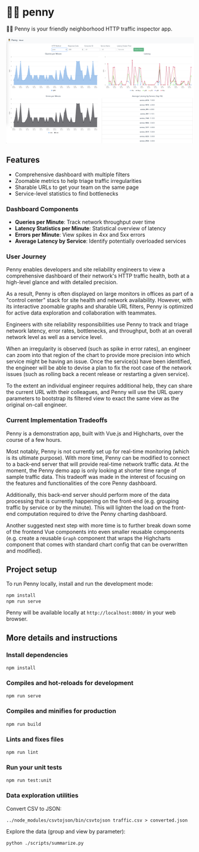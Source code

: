 # 🕵️‍♀️ penny

🕵️‍♀️ Penny is your friendly neighborhood HTTP traffic inspector app.

![Penny screenshot](./img/penny.png)

## Features

* Comprehensive dashboard with multiple filters
* Zoomable metrics to help triage traffic irregularities
* Sharable URLs to get your team on the same page
* Service-level statistics to find bottlenecks

### Dashboard Components

* **Queries per Minute**: Track network throughput over time
* **Latency Statistics per Minute**: Statistical overview of latency
* **Errors per Minute**: View spikes in 4xx and 5xx errors
* **Average Latency by Service**: Identify potentially overloaded services

### User Journey

Penny enables developers and site reliability engineers to view a comprehensive dashboard of their network's HTTP traffic health, both at a high-level glance and with detailed precision.

As a result, Penny is often displayed on large monitors in offices as part of a "control center" stack for site health and network availability. However, with its interactive zoomable graphs and sharable URL filters, Penny is optimized for active data exploration and collaboration with teammates.

Engineers with site reliability responsibilities use Penny to track and triage network latency, error rates, bottlenecks, and throughput, both at an overall network level as well as a service level.

When an irregularity is observed (such as spike in error rates), an engineer can zoom into that region of the chart to provide more precision into which service might be having an issue. Once the service(s) have been identified, the engineer will be able to devise a plan to fix the root case of the network issues (such as rolling back a recent release or restarting a given service).

To the extent an individual engineer requires additional help, they can share the current URL with their colleagues, and Penny will use the URL query parameters to bootstrap its filtered view to exact the same view as the original on-call engineer.

### Current Implementation Tradeoffs

Penny is a demonstration app, built with Vue.js and Highcharts, over the course of a few hours.

Most notably, Penny is not currently set up for real-time monitoring (which is its ultimate purpose). With more time, Penny can be modified to connect to a back-end server that will provide real-time network traffic data. At the moment, the Penny demo app is only looking at shorter time range of sample traffic data. This tradeoff was made in the interest of focusing on the features and functionalities of the core Penny dashboard.

Additionally, this back-end server should perform more of the data processing that is currently happening on the front-end (e.g. grouping traffic by service or by the minute). This will lighten the load on the front-end computation required to drive the Penny charting dashboard.

Another suggested next step with more time is to further break down some of the frontend Vue components into even smaller reusable components (e.g. create a reusable `Graph` component that wraps the Highcharts component that comes with standard chart config that can be overwritten and modified).

## Project setup

To run Penny locally, install and run the development mode:

```
npm install
npm run serve
```

Penny will be available locally at `http://localhost:8080/` in your web browser.

## More details and instructions

### Install dependencies
```
npm install
```

### Compiles and hot-reloads for development
```
npm run serve
```

### Compiles and minifies for production
```
npm run build
```

### Lints and fixes files
```
npm run lint
```

### Run your unit tests
```
npm run test:unit
```

### Data exploration utilities

Convert CSV to JSON:

```
../node_modules/csvtojson/bin/csvtojson traffic.csv > converted.json
```

Explore the data (group and view by parameter):
```
python ./scripts/summarize.py
```

